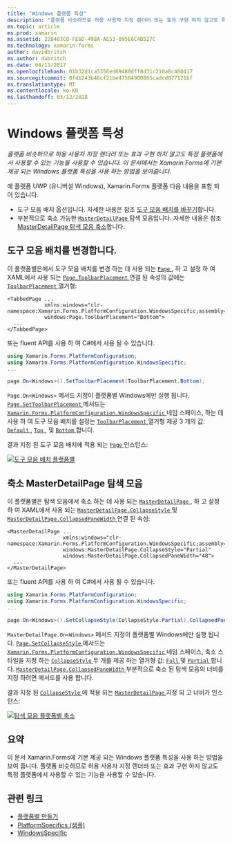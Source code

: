 ```yaml
---
title: "Windows 플랫폼 특성"
description: "플랫폼 비슷하므로 허용 사용자 지정 렌더러 또는 효과 구현 하지 않고도 특정 플랫폼에서 사용할 수 있는 기능을 사용할 수 있습니다. 이 문서에서는 Xamarin.Forms에 기본 제공 되는 Windows 플랫폼 특성을 사용 하는 방법을 보여줍니다."
ms.topic: article
ms.prod: xamarin
ms.assetid: 22B403C0-FE6D-498A-AE53-095E6C4B527C
ms.technology: xamarin-forms
author: davidbritch
ms.author: dabritch
ms.date: 04/11/2017
ms.openlocfilehash: 01b32d1ca5356ed69480dff0d31c210a8c460417
ms.sourcegitcommit: 0fdb243b46cf21be47584900805cadcd077121bf
ms.translationtype: MT
ms.contentlocale: ko-KR
ms.lasthandoff: 03/12/2018
---
```

# <a name="windows-platform-specifics"></a>Windows 플랫폼 특성

_플랫폼 비슷하므로 허용 사용자 지정 렌더러 또는 효과 구현 하지 않고도 특정 플랫폼에서 사용할 수 있는 기능을 사용할 수 있습니다. 이 문서에서는 Xamarin.Forms에 기본 제공 되는 Windows 플랫폼 특성을 사용 하는 방법을 보여줍니다._

에 플랫폼 UWP (유니버설 Windows), Xamarin.Forms 플랫폼 다음 내용을 포함 되어 있습니다.

- 도구 모음 배치 옵션입니다. 자세한 내용은 참조 [도구 모음 배치를 바꾸기](#toolbar_placement)합니다.
- 부분적으로 축소 가능한 [ `MasterDetailPage` ](https://developer.xamarin.com/api/type/Xamarin.Forms.MasterDetailPage/) 탐색 모음입니다. 자세한 내용은 참조 [MasterDetailPage 탐색 모음 축소](#collapsable_navigation_bar)합니다.

<a name="toolbar_placement" />

## <a name="changing-the-toolbar-placement"></a>도구 모음 배치를 변경합니다.

이 플랫폼별은에서 도구 모음 배치를 변경 하는 데 사용 되는 [ `Page` ](https://developer.xamarin.com/api/type/Xamarin.Forms.Page/), 하 고 설정 하 여 XAML에서 사용 되는 [ `Page.ToolbarPlacement` ](https://developer.xamarin.com/api/field/Xamarin.Forms.PlatformConfiguration.WindowsSpecific.Page.ToolbarPlacementProperty/) 연결 된 속성의 값에는 [ `ToolbarPlacement` ](https://developer.xamarin.com/api/type/Xamarin.Forms.PlatformConfiguration.WindowsSpecific.ToolbarPlacement/) 열거형:

```xaml
<TabbedPage ...
            xmlns:windows="clr-namespace:Xamarin.Forms.PlatformConfiguration.WindowsSpecific;assembly=Xamarin.Forms.Core"
            windows:Page.ToolbarPlacement="Bottom">
  ...
</TabbedPage>

```

또는 fluent API를 사용 하 여 C#에서 사용 될 수 있습니다.

```csharp
using Xamarin.Forms.PlatformConfiguration;
using Xamarin.Forms.PlatformConfiguration.WindowsSpecific;
...

page.On<Windows>().SetToolbarPlacement(ToolbarPlacement.Bottom);
```

`Page.On<Windows>` 메서드 지정이 플랫폼별 Windows에만 실행 됩니다. [ `Page.SetToolbarPlacement` ](https://developer.xamarin.com/api/member/Xamarin.Forms.PlatformConfiguration.WindowsSpecific.Page.SetToolbarPlacement/p/Xamarin.Forms.IPlatformElementConfiguration{Xamarin.Forms.PlatformConfiguration.Windows,Xamarin.Forms.Page}/Xamarin.Forms.PlatformConfiguration.WindowsSpecific.ToolbarPlacement/) 메서드는 [ `Xamarin.Forms.PlatformConfiguration.WindowsSpecific` ](https://developer.xamarin.com/api/namespace/Xamarin.Forms.PlatformConfiguration.WindowsSpecific/) 네임 스페이스, 하는 데 사용 하 여 도구 모음 배치를 설정는 [ `ToolbarPlacement` ](https://developer.xamarin.com/api/type/Xamarin.Forms.PlatformConfiguration.WindowsSpecific.ToolbarPlacement/) 열거형 제공 3 개의 값: [ `Default` ](https://developer.xamarin.com/api/field/Xamarin.Forms.PlatformConfiguration.WindowsSpecific.ToolbarPlacement.Default/), [ `Top` ](https://developer.xamarin.com/api/field/Xamarin.Forms.PlatformConfiguration.WindowsSpecific.ToolbarPlacement.Top/), 및 [ `Bottom` ](https://developer.xamarin.com/api/field/Xamarin.Forms.PlatformConfiguration.WindowsSpecific.ToolbarPlacement.Bottom/)합니다.

결과 지정 된 도구 모음 배치에 적용 되는 [ `Page` ](https://developer.xamarin.com/api/type/Xamarin.Forms.Page/) 인스턴스:

[![](windows-images/toolbar-placement.png "도구 모음 배치 플랫폼별")](windows-images/toolbar-placement-large.png#lightbox "도구 모음 배치 플랫폼별")

<a name="collapsable_navigation_bar" />

## <a name="collapsing-a-masterdetailpage-navigation-bar"></a>축소 MasterDetailPage 탐색 모음

이 플랫폼별은 탐색 모음에서 축소 하는 데 사용 되는 [ `MasterDetailPage` ](https://developer.xamarin.com/api/type/Xamarin.Forms.MasterDetailPage/), 하 고 설정 하 여 XAML에서 사용 되는 [ `MasterDetailPage.CollapseStyle` ](https://developer.xamarin.com/api/field/Xamarin.Forms.PlatformConfiguration.WindowsSpecific.MasterDetailPage.CollapseStyleProperty/) 및 [ `MasterDetailPage.CollapsedPaneWidth` ](https://developer.xamarin.com/api/field/Xamarin.Forms.PlatformConfiguration.WindowsSpecific.MasterDetailPage.CollapsedPaneWidthProperty/)연결 된 속성:

```xaml
<MasterDetailPage ...
                  xmlns:windows="clr-namespace:Xamarin.Forms.PlatformConfiguration.WindowsSpecific;assembly=Xamarin.Forms.Core"
                  windows:MasterDetailPage.CollapseStyle="Partial"
                  windows:MasterDetailPage.CollapsedPaneWidth="48">
  ...
</MasterDetailPage>

```

또는 fluent API를 사용 하 여 C#에서 사용 될 수 있습니다.

```csharp
using Xamarin.Forms.PlatformConfiguration;
using Xamarin.Forms.PlatformConfiguration.WindowsSpecific;
...

page.On<Windows>().SetCollapseStyle(CollapseStyle.Partial).CollapsedPaneWidth(148);
```

`MasterDetailPage.On<Windows>` 메서드 지정이 플랫폼별 Windows에만 실행 됩니다. [ `Page.SetCollapseStyle` ](https://developer.xamarin.com/api/member/Xamarin.Forms.PlatformConfiguration.WindowsSpecific.MasterDetailPage.SetCollapseStyle/p/Xamarin.Forms.IPlatformElementConfiguration{Xamarin.Forms.PlatformConfiguration.Windows,Xamarin.Forms.MasterDetailPage}/Xamarin.Forms.PlatformConfiguration.WindowsSpecific.CollapseStyle/) 메서드는 [ `Xamarin.Forms.PlatformConfiguration.WindowsSpecific` ](https://developer.xamarin.com/api/namespace/Xamarin.Forms.PlatformConfiguration.WindowsSpecific/) 네임 스페이스, 축소 스타일을 지정 하는 [ `CollapseStyle` ](https://developer.xamarin.com/api/type/Xamarin.Forms.PlatformConfiguration.WindowsSpecific.CollapseStyle/) 두 개를 제공 하는 열거형 값: [ `Full` ](https://developer.xamarin.com/api/field/Xamarin.Forms.PlatformConfiguration.WindowsSpecific.CollapseStyle.Full/) 및 [ `Partial` ](https://developer.xamarin.com/api/field/Xamarin.Forms.PlatformConfiguration.WindowsSpecific.CollapseStyle.Partial/)합니다. [ `MasterDetailPage.CollapsedPaneWidth` ](https://developer.xamarin.com/api/member/Xamarin.Forms.PlatformConfiguration.WindowsSpecific.MasterDetailPage.CollapsedPaneWidth/p/Xamarin.Forms.IPlatformElementConfiguration{Xamarin.Forms.PlatformConfiguration.Windows,Xamarin.Forms.MasterDetailPage}/System.Double/) 부분적으로 축소 된 탐색 모음의 너비를 지정 하려면 메서드를 사용 합니다.

결과 지정 된 [ `CollapseStyle` ](https://developer.xamarin.com/api/type/Xamarin.Forms.PlatformConfiguration.WindowsSpecific.CollapseStyle/) 에 적용 되는 [ `MasterDetailPage` ](https://developer.xamarin.com/api/type/Xamarin.Forms.MasterDetailPage/) 지정 되 고 너비가 인스턴스:

[![](windows-images/collapsed-navigation-bar.png "탐색 모음 플랫폼별 축소")](windows-images/collapsed-navigation-bar-large.png#lightbox "탐색 모음 플랫폼별 축소")

## <a name="summary"></a>요약

이 문서 Xamarin.Forms에 기본 제공 되는 Windows 플랫폼 특성을 사용 하는 방법을 보여 줍니다. 플랫폼 비슷하므로 허용 사용자 지정 렌더러 또는 효과 구현 하지 않고도 특정 플랫폼에서 사용할 수 있는 기능을 사용할 수 있습니다.


## <a name="related-links"></a>관련 링크

- [플랫폼별 만들기](~/xamarin-forms/platform/platform-specifics/creating.md)
- [PlatformSpecifics (샘플)](https://developer.xamarin.com/samples/xamarin-forms/userinterface/platformspecifics/)
- [WindowsSpecific](https://developer.xamarin.com/api/namespace/Xamarin.Forms.PlatformConfiguration.WindowsSpecific/)
